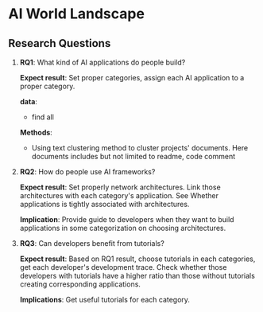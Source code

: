 # AI World Landscape

## Research Questions

1. **RQ1**: What kind of AI applications do people build?

   **Expect result**: Set proper categories, assign each AI application to a proper category.

   **data**:

   - find all 

   **Methods**: 

   - Using text clustering method to cluster projects' documents. Here documents includes but not limited to readme, code comment

2. **RQ2**: How do people use AI frameworks?

   **Expect result**: Set properly network architectures. Link those architectures with each category's application. See Whether applications is tightly associated with architectures.

   **Implication**: Provide guide to developers when they want to build applications in some categorization on choosing architectures.

3. **RQ3**: Can developers benefit from tutorials?

   **Expect result**: Based on RQ1 result, choose tutorials in each categories, get each developer's development trace. Check whether those developers with tutorials have a higher ratio than those without tutorials creating corresponding applications.

   **Implications**: Get useful tutorials for each category.
